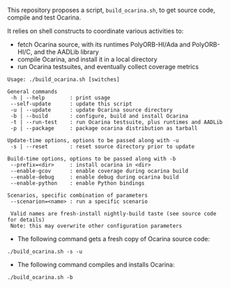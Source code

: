 This repository proposes a script, `build_ocarina.sh`, to get source
code, compile and test Ocarina.

It relies on shell constructs to coordinate various activities to:

- fetch Ocarina source, with its runtimes PolyORB-HI/Ada and
  PolyORB-HI/C, and the AADLib library
- compile Ocarina, and install it in a local directory
- run Ocarina testsuites, and eventually collect coverage metrics

```
Usage: ./build_ocarina.sh [switches]

General commands
 -h | --help        : print usage
 --self-update      : update this script
 -u | --update      : update Ocarina source directory
 -b | --build       : configure, build and install Ocarina
 -t | --run-test    : run Ocarina testsuite, plus runtimes and AADLib
 -p | --package     : package ocarina distribution as tarball

Update-time options, options to be passed along with -u
 -s | --reset       : reset source directory prior to update

Build-time options, options to be passed along with -b
 --prefix=<dir>     : install ocarina in <dir>
 --enable-gcov      : enable coverage during ocarina build
 --enable-debug     : enable debug during ocarina build
 --enable-python    : enable Python bindings

Scenarios, specific combination of parameters
 --scenarion=<name> : run a specific scenario

 Valid names are fresh-install nightly-build taste (see source code for details)
 Note: this may overwrite other configuration parameters
```

* The following command gets a fresh copy of Ocarina source code:

```
./build_ocarina.sh -s -u
```

* The following command compiles and installs Ocarina:

```
./build_ocarina.sh -b
```
